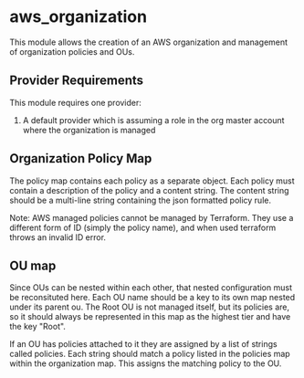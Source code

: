 # aws_organization

This module allows the creation of an AWS organization and management of organization policies and OUs.

## Provider Requirements

This module requires one provider:

1) A default provider which is assuming a role in the org master account where the organization is managed

## Organization Policy Map

The policy map contains each policy as a separate object. Each policy must contain a description of the policy
and a content string. The content string should be a multi-line string containing the json formatted policy rule.

Note: AWS managed policies cannot be managed by Terraform. They use a different form of ID (simply the policy name),
and when used terraform throws an invalid ID error.

## OU map

Since OUs can be nested within each other, that nested configuration must be reconsituted here. Each OU name should
be a key to its own map nested under its parent ou. The Root OU is not managed itself, but its policies are, so it should always
be represented in this map as the highest tier and have the key "Root".

If an OU has policies attached to it they are assigned by a list of strings called policies. Each string should match
a policy listed in the policies map within the organization map. This assigns the matching policy to the OU.

